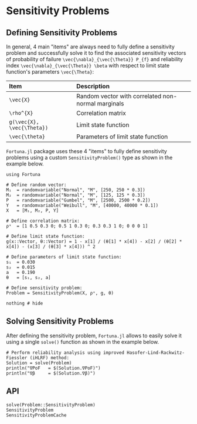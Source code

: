 # Sensitivity Problems

## Defining Sensitivity Problems

In general, 4 main "items" are always need to fully define a sensitivity problem and successfully solve it to find the associated sensitivity vectors of probability of failure ``\vec{\nabla}_{\vec{\Theta}} P_{f}`` and reliability index ``\vec{\nabla}_{\vec{\Theta}} \beta`` with respect to limit state function's parameters ``\vec{\Theta}``:

| Item | Description |
| :--- | :--- |
| ``\vec{X}`` | Random vector with correlated non-normal marginals |
| ``\rho^{X}`` | Correlation matrix |
| ``g(\vec{X}, \vec{\Theta})`` | Limit state function |
| ``\vec{\theta}`` | Parameters of limit state function |

`Fortuna.jl` package uses these 4 "items" to fully define sensitivity problems using a custom `SensitivityProblem()` type as shown in the example below.

```@setup 1
using Fortuna
```

```@example 1
# Define random vector:
M₁  = randomvariable("Normal", "M", [250, 250 * 0.3])
M₂  = randomvariable("Normal", "M", [125, 125 * 0.3])
P   = randomvariable("Gumbel", "M", [2500, 2500 * 0.2])
Y   = randomvariable("Weibull", "M", [40000, 40000 * 0.1])
X   = [M₁, M₂, P, Y]

# Define correlation matrix:
ρˣ  = [1 0.5 0.3 0; 0.5 1 0.3 0; 0.3 0.3 1 0; 0 0 0 1]

# Define limit state function:
g(x::Vector, θ::Vector) = 1 - x[1] / (θ[1] * x[4]) - x[2] / (θ[2] * x[4]) - (x[3] / (θ[3] * x[4])) ^ 2

# Define parameters of limit state function:
s₁  = 0.030
s₂  = 0.015
a   = 0.190
θ   = [s₁, s₂, a]

# Define sensitivity problem:
Problem = SensitivityProblem(X, ρˣ, g, θ)

nothing # hide
```

## Solving Sensitivity Problems

After defining the sensitivity problem, `Fortuna.jl` allows to easily solve it using a single `solve()` function as shown in the example below.

```@example 1
# Perform reliability analysis using improved Hasofer-Lind-Rackwitz-Fiessler (iHLRF) method:
Solution = solve(Problem)
println("∇PoF   = $(Solution.∇PoF)")
println("∇β     = $(Solution.∇β)")
```

## API

```@docs
solve(Problem::SensitivityProblem)
SensitivityProblem
SensitivityProblemCache
```